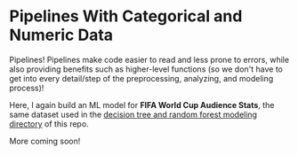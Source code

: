 # Pipelines With Categorical and Numeric Data
Pipelines! Pipelines make code easier to read and less prone to errors, while also providing benefits such as higher-level functions (so we don't have to get into every detail/step of the preprocessing, analyzing, and modeling process)!

Here, I again build an ML model for __FIFA World Cup Audience Stats__, the same dataset used in the [decision tree and random forest modeling directory](https://github.com/Kyle-Pu/Python-Projects/tree/master/Decision_Tree_and_Random_Forest_Models) of this repo.

More coming soon!
